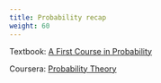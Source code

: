 ```yaml
---
title: Probability recap
weight: 60
---
```


Textbook: [A First Course in Probability](https://www.zotero.org/dafuzhu123/collections/R28S2AQK/items/GK2AK346/reader)

Coursera: [Probability Theory](https://www.coursera.org/learn/probability-theory-foundation-for-data-science)
